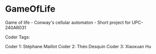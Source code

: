 # GameOfLife
Game of life - Conway's cellular automaton - Short project for UPC-240AR031 

Coder Tags:

Coder 1: Stéphane Maillot
Coder 2: Théo Desquin
Coder 3: Xiaoxuan Hu
